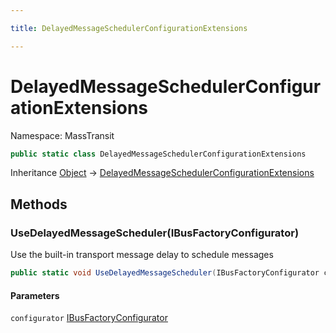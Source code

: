 ```yaml
---

title: DelayedMessageSchedulerConfigurationExtensions

---
```


# DelayedMessageSchedulerConfigurationExtensions

Namespace: MassTransit

```csharp
public static class DelayedMessageSchedulerConfigurationExtensions
```

Inheritance [Object](https://learn.microsoft.com/en-us/dotnet/api/system.object) → [DelayedMessageSchedulerConfigurationExtensions](../masstransit/delayedmessageschedulerconfigurationextensions)

## Methods

### **UseDelayedMessageScheduler(IBusFactoryConfigurator)**

Use the built-in transport message delay to schedule messages

```csharp
public static void UseDelayedMessageScheduler(IBusFactoryConfigurator configurator)
```

#### Parameters

`configurator` [IBusFactoryConfigurator](../../masstransit-abstractions/masstransit/ibusfactoryconfigurator)<br/>
